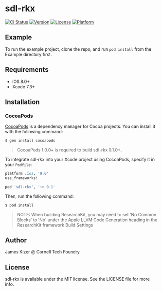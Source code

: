 # sdl-rkx

[![CI Status](http://img.shields.io/travis/James/sdl-rkx.svg?style=flat)](https://travis-ci.org/James/sdl-rkx)
[![Version](https://img.shields.io/cocoapods/v/sdl-rkx.svg?style=flat)](http://cocoapods.org/pods/sdl-rkx)
[![License](https://img.shields.io/cocoapods/l/sdl-rkx.svg?style=flat)](http://cocoapods.org/pods/sdl-rkx)
[![Platform](https://img.shields.io/cocoapods/p/sdl-rkx.svg?style=flat)](http://cocoapods.org/pods/sdl-rkx)

## Example

To run the example project, clone the repo, and run `pod install` from the Example directory first.

## Requirements

 - iOS 8.0+
 - Xcode 7.3+

## Installation

### CocoaPods

[CocoaPods](http://cocoapods.org) is a dependency manager for Cocoa projects. You can install it with the following command:

```bash
$ gem install cocoapods
```

> CocoaPods 1.0.0+ is required to build sdl-rkx 0.1.0+.

To integrate sdl-rkx into your Xcode project using CocoaPods, specify it in your `Podfile`:

```ruby
platform :ios, '9.0'
use_frameworks!

pod 'sdl-rkx', '~> 0.1'
```

Then, run the following command:

```bash
$ pod install
```

> NOTE: When building ResearchKit, you may need to set 'No Common Blocks' to 'No' under the Apple LLVM Code Generation heading in the ResearchKit framework Build Settings

## Author

James Kizer @ Cornell Tech Foundry

## License

sdl-rkx is available under the MIT license. See the LICENSE file for more info.
